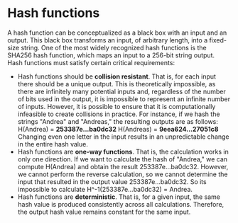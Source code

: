 # Hash functions

A hash function can be conceptualized as a black box with an input and an output. This black box transforms an input, of arbitrary length, into a fixed-size string. One of the most widely recognized hash functions is the SHA256 hash function, which maps an input to a 256-bit string output. Hash functions must satisfy certain critical requirements:

- Hash functions should be **collision resistant**. That is, for each input there should be a unique output. This is theoretically impossible, as there are infinitely many potential inputs and, regardless of the number of bits used in the output, it is impossible to represent an infinite number of inputs. However, it is possible to ensure that it is computationally infeasible to create collisions in practice. For instance, if we hash the strings "Andrea" and "Andreas," the resulting outputs are as follows:
    H(Andrea) = **253387e...ba0dc32**
    H(Andreas) = **9eea624...27051c8**
    Changing even one letter in the input results in an unpredictable change in the entire hash value.
- Hash functions are **one-way functions**. That is, the calculation works in only one direction. If we want to calculate the hash of "Andrea," we can compute H(Andrea) and obtain the result 253387e...ba0dc32. However, we cannot perform the reverse calculation, so we cannot determine the input that resulted in the output value 253387e...ba0dc32. So its impossible to calculate H^-1(253387e...ba0dc32) = Andrea.
- Hash functions are **deterministic**. That is, for a given input, the same hash value is produced consistently across all calculations. Therefore, the output hash value remains constant for the same input.
